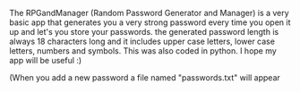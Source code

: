 The RPGandManager (Random Password Generator and Manager) is a very basic app that generates you a very 
strong password every time you open it up and let's you store your passwords. 
the generated password length is always 18 characters long and
it includes upper case letters, lower case letters, numbers and symbols.
This was also coded in python. I hope my app will be useful :)

(When you add a new password a file named "passwords.txt" will appear
